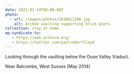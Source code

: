 ```yaml
---
date: 2021-01-14T08:00:00Z
photo:
  - url: /images/photos/1610611200.jpg
    alt: Arched vaulting supporting brick piers.
collection: stay_at_home
mp-syndicate-to:
   - https://web.archive.org/
   - https://twitter.com/paulrobertlloyd
---
```

Looking through the vaulting below the Ouse Valley Viaduct.

Near Balcombe, West Sussex (May 2014)
